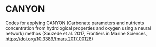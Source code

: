 # CANYON
Codes for applying CANYON (Carbonate parameters and nutrients concentration from hydrological properties and oxygen using a neural network) methos (Sauzede et al. 2017, Frontiers in Marine Sciences, https://doi.org/10.3389/fmars.2017.00128)
